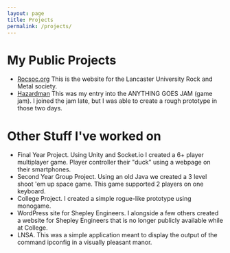 ```yaml
---
layout: page
title: Projects
permalink: /projects/
---
```

# My Public Projects

- [Rocsoc.org](https://rocsoc.org/) This is the website for the Lancaster University Rock and Metal society.
- [Hazardman](https://moggrat.itch.io/hazardman)
This was my entry into the ANYTHING GOES JAM (game jam). I joined the jam late, but I was able to create a rough prototype in those two days.


# Other Stuff I've worked on

- Final Year Project. Using Unity and Socket.io I created a 6+ player multiplayer game. Player controller their "duck" using a webpage on their smartphones.
- Second Year Group Project. Using an old Java we created a 3 level shoot 'em up space game. This game supported 2 players on one keyboard.
- College Project. I created a simple rogue-like prototype using monogame.
- WordPress site for Shepley Engineers. I alongside a few others created a website for Shepley Engineers that is no longer publicly available while at College.
- LNSA. This was a simple application meant to display the output of the command ipconfig in a visually pleasant manor.
